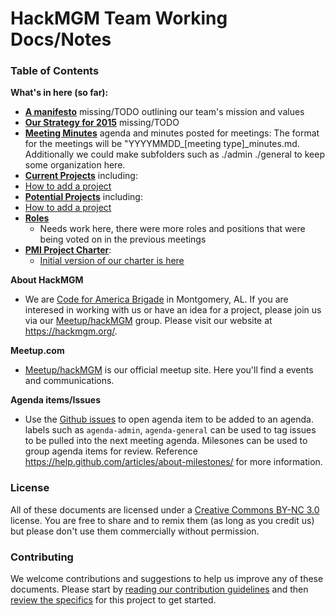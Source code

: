 # HackMGM Team Working Docs/Notes

### Table of Contents

**What's in here (so far):**

-  **[A manifesto](manifesto.md)** missing/TODO outlining our team's mission and values
-  **[Our Strategy for 2015](/strategy/2015.md)**  missing/TODO
-  **[Meeting Minutes](/meetings)** agenda and minutes posted for meetings:
     The format for the meetings will be "YYYYMMDD_[meeting type]_minutes.md.
     Additionally we could make subfolders such as ./admin ./general to keep some organization here.
-  **[Current Projects](/projects)** including:
  - [How to add a project](/projects/howtoadd.md)
-  **[Potential Projects](/projects_pending)** including:
  - [How to add a project](/projects_pending/howtoadd.md)
- **[Roles](/roles)**
  - Needs work here, there were more roles and positions that were being voted on in the previous meetings 
- **[PMI Project Charter](/pmi_project_charter)**:
  - [Initial version of our charter is here](/pmi_project_charter/project_charter_hackMGM_PMI.docx)

**About HackMGM**
- We are [Code for America Brigade](http://brigade.codeforamerica.org/brigade/) in Montgomery, AL. If you are
  interesed in working with us or have an idea for a project, please join us via our [Meetup/hackMGM](https://meetup.com/hackMGM) group.
  Please visit our website at https://hackmgm.org/.

**Meetup.com** 
- [Meetup/hackMGM](https://meetup.com/hackMGM) is our official meetup site. Here you'll find a events and communications.

**Agenda items/Issues**
- Use the [Github issues](https://github.com/HackMGM/hackmgm-notes/issues) to open agenda item to be added to an agenda.
  labels such as `agenda-admin`, `agenda-general` can be used to tag issues to be pulled into the next meeting agenda.
  Milesones can be used to group agenda items for review. Reference https://help.github.com/articles/about-milestones/
  for more information.

### License

All of these documents are licensed under a [Creative Commons BY-NC 3.0](http://creativecommons.org/licenses/by-nc/3.0/) license. You are free to share and to remix them (as long as you credit us) but please don't use them commercially without permission.

### Contributing

We welcome contributions and suggestions to help us improve any of these documents. Please start by [reading our contribution guidelines](/how-to-work-with-us/contributing.md) and then [review the specifics](contributing.md) for this project to get started.

